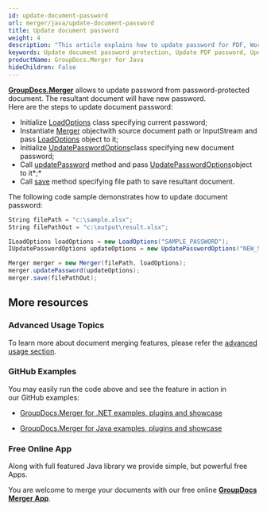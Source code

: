 ```yaml
---
id: update-document-password
url: merger/java/update-document-password
title: Update document password
weight: 4
description: "This article explains how to update password for PDF, Word, Excel, PowerPoint documents by using GroupDocs.Merger for Java."
keywords: Update document password protection, Update PDF password, Update Word document password, Update Excel spreadsheet password, Update PowerPoint password
productName: GroupDocs.Merger for Java
hideChildren: False
---
```

[**GroupDocs.Merger**](https://products.groupdocs.com/merger/java) allows to update password from password-protected document. The resultant document will have new password.  
Here are the steps to update document password:

*   Initialize [LoadOptions](https://apireference.groupdocs.com/java/merger/com.groupdocs.merger.domain.options/LoadOptions) class specifying current password;
*   Instantiate [Merger](https://apireference.groupdocs.com/java/merger/com.groupdocs.merger/Merger) objectwith source document path or InputStream and pass [LoadOptions](https://apireference.groupdocs.com/java/merger/com.groupdocs.merger.domain.options/LoadOptions) object to it;
*   Initialize [UpdatePasswordOptions](https://apireference.groupdocs.com/java/merger/com.groupdocs.merger.domain.options/UpdatePasswordOptions)class specifying new document password;
*   Call [updatePassword](https://apireference.groupdocs.com/java/merger/com.groupdocs.merger/Merger#updatePassword(com.groupdocs.merger.domain.options.interfaces.IUpdatePasswordOptions)) method and pass [UpdatePasswordOptions](https://apireference.groupdocs.com/java/merger/com.groupdocs.merger.domain.options/UpdatePasswordOptions)object to it*;*
*   Call [save](https://apireference.groupdocs.com/java/merger/com.groupdocs.merger/Merger#save(java.lang.String)) method specifying file path to save resultant document.

The following code sample demonstrates how to update document password:

```csharp
String filePath = "c:\sample.xlsx";
String filePathOut = "c:\output\result.xlsx";

ILoadOptions loadOptions = new LoadOptions("SAMPLE_PASSWORD");
IUpdatePasswordOptions updateOptions = new UpdatePasswordOptions("NEW_SAMPLE_PASSWORD");

Merger merger = new Merger(filePath, loadOptions);        
merger.updatePassword(updateOptions);
merger.save(filePathOut);
```

## More resources

### Advanced Usage Topics 

To learn more about document merging features, please refer the [advanced usage section](Advanced%2Busage.html).

### GitHub Examples 

You may easily run the code above and see the feature in action in our GitHub examples:

*   [GroupDocs.Merger for .NET examples, plugins and showcase](https://github.com/groupdocs-merger/GroupDocs.Merger-for-.NET)
    
*   [GroupDocs.Merger for Java examples, plugins and showcase](https://github.com/groupdocs-merger/GroupDocs.Merger-for-Java)
    

### Free Online App 

Along with full featured Java library we provide simple, but powerful free Apps.

You are welcome to merge your documents with our free online **[GroupDocs Merger App](https://products.groupdocs.app/merger)**.
